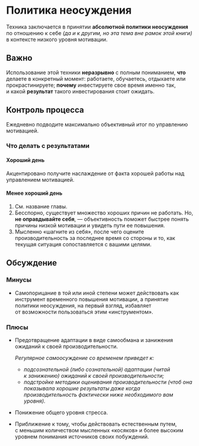 # Политика неосуждения

Техника заключается в&nbsp;принятии **абсолютной политики неосуждения** по&nbsp;отношению к&nbsp;себе *(да&nbsp;и&nbsp;к&nbsp;другим, но&nbsp;эта тема вне рамок этой книги)* в&nbsp;контексте низкого уровня мотивации.

## Важно

Использование этой техники **неразрывно** с&nbsp;полным пониманием, **что** делаете в&nbsp;конкретный момент: работаете, обучаетесь, отдыхаете или прокрастинируете;
**почему** инвестируете свое время именно так, и&nbsp;какой **результат** такого инвестирования стоит ожидать.

## Контроль процесса

Ежедневно подводите максимально объективный итог по&nbsp;управлению мотивацией.

### Что делать с&nbsp;результатами

#### Хороший день

Акцентировано получите наслаждение от&nbsp;факта хорошей работы над управлением мотивацией.

#### Менее хороший день

1. См. название главы.
2. Бесспорно, существует множество хороших причин не&nbsp;работать. Но, **не&nbsp;оправдывайте себя**,&nbsp;&mdash; объективность поможет быстрее понять причины низкой мотивации и&nbsp;увидеть пути ее&nbsp;повышения.
3. Мысленно &laquo;шагните из&nbsp;себя&raquo;, после чего оцените производительность за&nbsp;последнее время со&nbsp;стороны и&nbsp;то, как текущая ситуация сопоставляется с&nbsp;вашими целями.

## Обсуждение

### Минусы

* Самопорицание в&nbsp;той или иной степени может действовать как инструмент временного повышения мотивации, а&nbsp;принятие политики неосуждения, на&nbsp;первый взгляд, избавляет от&nbsp;возможности пользоваться этим &laquo;инструментом&raquo;.

### Плюсы

* Предотвращение адаптации в&nbsp;виде самообмана и&nbsp;занижения ожиданий к&nbsp;своей производительности.

    *Регулярное самоосуждение со&nbsp;временем приведет&nbsp;к:*
    * *подсознательной (либо сознательной) адаптации (читай к&nbsp;занижению) ожиданий к&nbsp;своей производительности;*
    * *подстройке методики оценивания производительности (чтоб она показывала хорошие результаты даже когда производительность фактически ниже необходимого вам уровня).*
* Понижение общего уровня стресса.
* Приближение к&nbsp;тому, чтобы действовать естественным путем, с&nbsp;меньшим количеством мысленных &laquo;косяков&raquo; и&nbsp;более высоким уровнем понимания источников своих побуждений.
